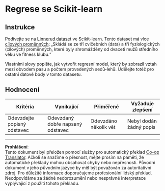 <!--
CO_OP_TRANSLATOR_METADATA:
{
  "original_hash": "74a5cf83e4ebc302afbcbc4f418afd0a",
  "translation_date": "2025-09-04T23:39:41+00:00",
  "source_file": "2-Regression/1-Tools/assignment.md",
  "language_code": "cs"
}
-->
# Regrese se Scikit-learn

## Instrukce

Podívejte se na [Linnerud dataset](https://scikit-learn.org/stable/modules/generated/sklearn.datasets.load_linnerud.html#sklearn.datasets.load_linnerud) ve Scikit-learn. Tento dataset má více [cílových proměnných](https://scikit-learn.org/stable/datasets/toy_dataset.html#linnerrud-dataset): „Skládá se ze tří cvičebních (data) a tří fyziologických (cílových) proměnných, které byly shromážděny od dvaceti mužů středního věku ve fitness klubu.“

Vlastními slovy popište, jak vytvořit regresní model, který by zobrazil vztah mezi obvodem pasu a počtem provedených sedů-lehů. Udělejte totéž pro ostatní datové body v tomto datasetu.

## Hodnocení

| Kritéria                       | Vynikající                         | Přiměřené                    | Vyžaduje zlepšení          |
| ------------------------------ | ---------------------------------- | ---------------------------- | -------------------------- |
| Odevzdejte popisný odstavec    | Odevzdaný dobře napsaný odstavec   | Odevzdáno několik vět        | Nebyl dodán žádný popis    |

---

**Prohlášení**:  
Tento dokument byl přeložen pomocí služby pro automatický překlad [Co-op Translator](https://github.com/Azure/co-op-translator). Ačkoli se snažíme o přesnost, mějte prosím na paměti, že automatické překlady mohou obsahovat chyby nebo nepřesnosti. Původní dokument v jeho původním jazyce by měl být považován za autoritativní zdroj. Pro důležité informace doporučujeme profesionální lidský překlad. Neodpovídáme za žádné nedorozumění nebo nesprávné interpretace vyplývající z použití tohoto překladu.